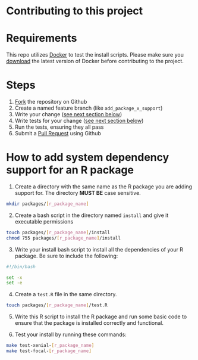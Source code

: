 Contributing to this project
============================

Requirements
============
This repo utilizes [Docker](https://www.docker.com/) to test the install scripts. Please make sure you
[download](https://docs.docker.com/engine/installation/) the latest version of Docker before contributing to the project.

Steps
=====
1. [Fork](https://help.github.com/articles/fork-a-repo) the repository on Github
2. Create a named feature branch (like `add_package_x_support`)
3. Write your change ([see next section below](https://github.com/rstudio/shinyapps-package-dependencies/blob/master/CONTRIBUTING.md#how-to-add-system-dependency-support-for-an-r-package))
4. Write tests for your change ([see next section below](https://github.com/rstudio/shinyapps-package-dependencies/blob/master/CONTRIBUTING.md#how-to-add-system-dependency-support-for-an-r-package))
5. Run the tests, ensuring they all pass
6. Submit a [Pull Request](https://help.github.com/articles/creating-a-pull-request) using Github

How to add system dependency support for an R package
=====================================================

1. Create a directory with the same name as the R package you are adding support for. The directory **MUST BE** case sensitive.

```bash
mkdir packages/[r_package_name]
```

2. Create a bash script in the directory named `install` and give it executable permissions

```bash
touch packages/[r_package_name]/install
chmod 755 packages/[r_package_name]/install
```

3. Write your install bash script to install all the dependencies of your R package.  Be sure to include the following:

```bash
#!/bin/bash

set -x
set -e
```

4. Create a `test.R` file in the same directory.

```bash
touch packages/[r_package_name]/test.R
```

5. Write this R script to install the R package and run some basic code to ensure that the package is installed correctly and functional.

4. Test your install by running these commands:

```bash
make test-xenial-[r_package_name]
make test-focal-[r_package_name]
```
